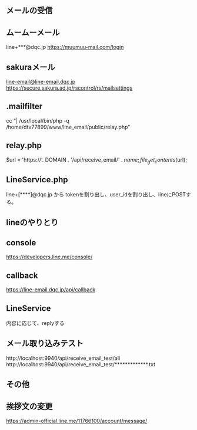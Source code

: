 
メールの受信
-------------------------------------

## ムームーメール
line+***@dqc.jp
https://muumuu-mail.com/login

## sakuraメール
line-email@line-email.dqc.jp
https://secure.sakura.ad.jp/rscontrol/rs/mailsettings

## .mailfilter
cc "| /usr/local/bin/php -q /home/dtv77899/www/line_email/public/relay.php"

## relay.php
$url = 'https://'. DOMAIN . '/api/receive_email/' . $name;
file_get_contents($url);

## LineService.php
line+[****]@dqc.jp から tokenを割り出し、user_idを割り出し、lineにPOSTする。


lineのやりとり
-------------------------------------

## console
https://developers.line.me/console/

## callback
https://line-email.dqc.jp/api/callback

## LineService
内容に応じて、replyする


メール取り込みテスト
-------------------------------------

http://localhost:9940/api/receive_email_test/all
http://localhost:9940/api/receive_email_test/*************.txt


その他
-------------------------------------

## 挨拶文の変更
https://admin-official.line.me/11766100/account/message/

